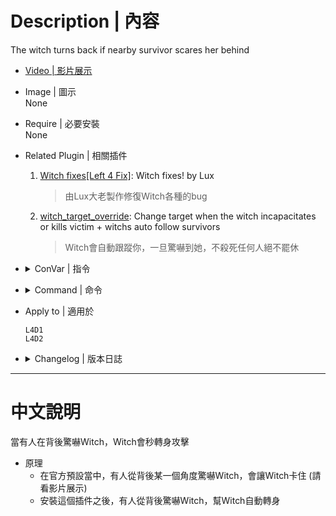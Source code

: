 
# Description | 內容
The witch turns back if nearby survivor scares her behind

* [Video | 影片展示](https://youtu.be/QGIhKeu9oG8)

* Image | 圖示
    <br/>None

* Require | 必要安裝
<br/>None

* Related Plugin | 相關插件
	1. [Witch fixes[Left 4 Fix]](https://forums.alliedmods.net/showthread.php?t=315481): Witch fixes! by Lux
		> 由Lux大老製作修復Witch各種的bug

	2. [witch_target_override](https://github.com/fbef0102/L4D1_2-Plugins/tree/master/witch_target_override): Change target when the witch incapacitates or kills victim + witchs auto follow survivors
		> Witch會自動跟蹤你，一旦驚嚇到她，不殺死任何人絕不罷休

* <details><summary>ConVar | 指令</summary>

    None
</details>

* <details><summary>Command | 命令</summary>
    
   None
</details>

* Apply to | 適用於
    ```
    L4D1
    L4D2
    ```

* <details><summary>Changelog | 版本日誌</summary>

    * v1.3 (2023-9-1)
        * Fix memory leak

    * v1.2
	    * [AlliedModder Post](https://forums.alliedmods.net/showpost.php?p=2770549&postcount=124)
</details>

- - - -
# 中文說明
當有人在背後驚嚇Witch，Witch會秒轉身攻擊

* 原理
    * 在官方預設當中，有人從背後某一個角度驚嚇Witch，會讓Witch卡住 (請看影片展示)
    * 安裝這個插件之後，有人從背後驚嚇Witch，幫Witch自動轉身